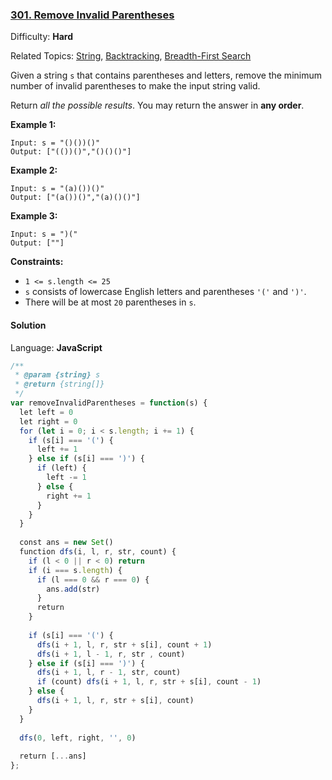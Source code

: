 ### [301\. Remove Invalid Parentheses](https://leetcode.com/problems/remove-invalid-parentheses/)

Difficulty: **Hard**  

Related Topics: [String](https://leetcode.com/tag/string/), [Backtracking](https://leetcode.com/tag/backtracking/), [Breadth-First Search](https://leetcode.com/tag/breadth-first-search/)


Given a string `s` that contains parentheses and letters, remove the minimum number of invalid parentheses to make the input string valid.

Return _all the possible results_. You may return the answer in **any order**.

**Example 1:**

```
Input: s = "()())()"
Output: ["(())()","()()()"]
```

**Example 2:**

```
Input: s = "(a)())()"
Output: ["(a())()","(a)()()"]
```

**Example 3:**

```
Input: s = ")("
Output: [""]
```

**Constraints:**

*   `1 <= s.length <= 25`
*   `s` consists of lowercase English letters and parentheses `'('` and `')'`.
*   There will be at most `20` parentheses in `s`.


#### Solution

Language: **JavaScript**

```javascript
/**
 * @param {string} s
 * @return {string[]}
 */
var removeInvalidParentheses = function(s) {
  let left = 0
  let right = 0
  for (let i = 0; i < s.length; i += 1) {
    if (s[i] === '(') {
      left += 1
    } else if (s[i] === ')') {
      if (left) {
        left -= 1
      } else {
        right += 1
      }
    }
  }
  
  const ans = new Set()
  function dfs(i, l, r, str, count) {
    if (l < 0 || r < 0) return
    if (i === s.length) {
      if (l === 0 && r === 0) {
        ans.add(str)
      }
      return
    }
    
    if (s[i] === '(') {
      dfs(i + 1, l, r, str + s[i], count + 1)
      dfs(i + 1, l - 1, r, str , count)
    } else if (s[i] === ')') {
      dfs(i + 1, l, r - 1, str, count)
      if (count) dfs(i + 1, l, r, str + s[i], count - 1)
    } else {
      dfs(i + 1, l, r, str + s[i], count)
    }
  }
  
  dfs(0, left, right, '', 0)
  
  return [...ans]
};
```
